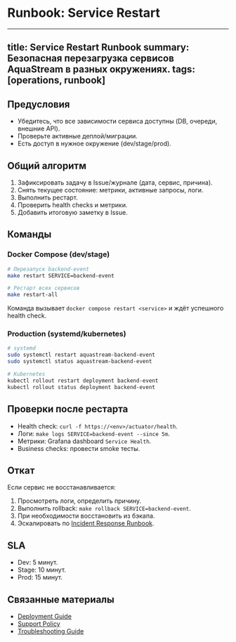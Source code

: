 # Runbook: Service Restart

---
title: Service Restart Runbook
summary: Безопасная перезагрузка сервисов AquaStream в разных окружениях.
tags: [operations, runbook]
---

## Предусловия

- Убедитесь, что все зависимости сервиса доступны (DB, очереди, внешние API).
- Проверьте активные деплой/миграции.
- Есть доступ в нужное окружение (dev/stage/prod).

## Общий алгоритм

1. Зафиксировать задачу в Issue/журнале (дата, сервис, причина).
2. Снять текущее состояние: метрики, активные запросы, логи.
3. Выполнить рестарт.
4. Проверить health checks и метрики.
5. Добавить итоговую заметку в Issue.

## Команды

### Docker Compose (dev/stage)

```bash
# Перезапуск backend-event
make restart SERVICE=backend-event

# Рестарт всех сервисов
make restart-all
```

Команда вызывает `docker compose restart <service>` и ждёт успешного health check.

### Production (systemd/kubernetes)

```bash
# systemd
sudo systemctl restart aquastream-backend-event
sudo systemctl status aquastream-backend-event

# Kubernetes
kubectl rollout restart deployment backend-event
kubectl rollout status deployment backend-event
```

## Проверки после рестарта

- Health check: `curl -f https://<env>/actuator/health`.
- Логи: `make logs SERVICE=backend-event --since 5m`.
- Метрики: Grafana dashboard `Service Health`.
- Business checks: провести smoke тесты.

## Откат

Если сервис не восстанавливается:

1. Просмотреть логи, определить причину.
2. Выполнить rollback: `make rollback SERVICE=backend-event`.
3. При необходимости восстановить из бэкапа.
4. Эскалировать по [Incident Response Runbook](incident-response.md).

## SLA

- Dev: 5 минут.
- Stage: 10 минут.
- Prod: 15 минут.

## Связанные материалы

- [Deployment Guide](../deployment.md)
- [Support Policy](../policies/support.md)
- [Troubleshooting Guide](../troubleshooting.md)

